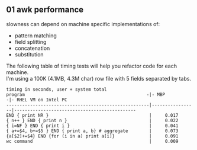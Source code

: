 ## 01 awk performance
slowness can depend on machine specific implementations of:

- pattern matching
- field splitting
- concatenation
- substitution

The following table of timing tests will help you refactor code for each machine.  
I'm using a 100K (4.1MB, 4.3M char) row file with 5 fields separated by tabs.

```
timing in seconds, user + system total
program                                              -|- MBP           -|- RHEL VM on Intel PC
------------------------------------------------------|-----------------|----------------------------------------------
END { print NR }                                      |     0.017
{ n++ } END { print n }                               |     0.022
{ i=NF } END { print i }                              |     0.041
{ a+=$4, b+=$5 } END { print a, b} # aggregate        |     0.073
{a[$2]+=$4} END {for (i in a) print a[i]}             |     0.091
wc command                                            |     0.009
```


